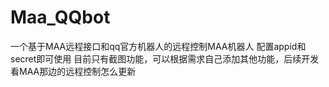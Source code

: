 # Maa_QQbot
一个基于MAA远程接口和qq官方机器人的远程控制MAA机器人
配置appid和secret即可使用
目前只有截图功能，可以根据需求自己添加其他功能，后续开发看MAA那边的远程控制怎么更新
